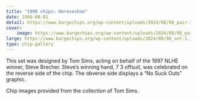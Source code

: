 ```yaml
---
title: "1998 chips: Horeseshoe"
date: 1998-08-01
detail: https://www.bargechips.org/wp-content/uploads/2024/08/98_pair-1.jpg
cover:
    image: https://www.bargechips.org/wp-content/uploads/2024/08/98_pair-1.jpg
large: https://www.bargechips.org/wp-content/uploads/2024/08/98_set-1.jpg
type: chip-gallery
---
```


This set was designed by Tom Sims, acting on behalf of the 1997 NLHE winner,
Steve Brecher. Steve&#8217;s winning hand, 7 3 offsuit, was celebrated on the
reverse side of the chip. The obverse side displays a &#8220;No Suck
Outs&#8221; graphic.

Chip images provided from the collection of Tom Sims.
